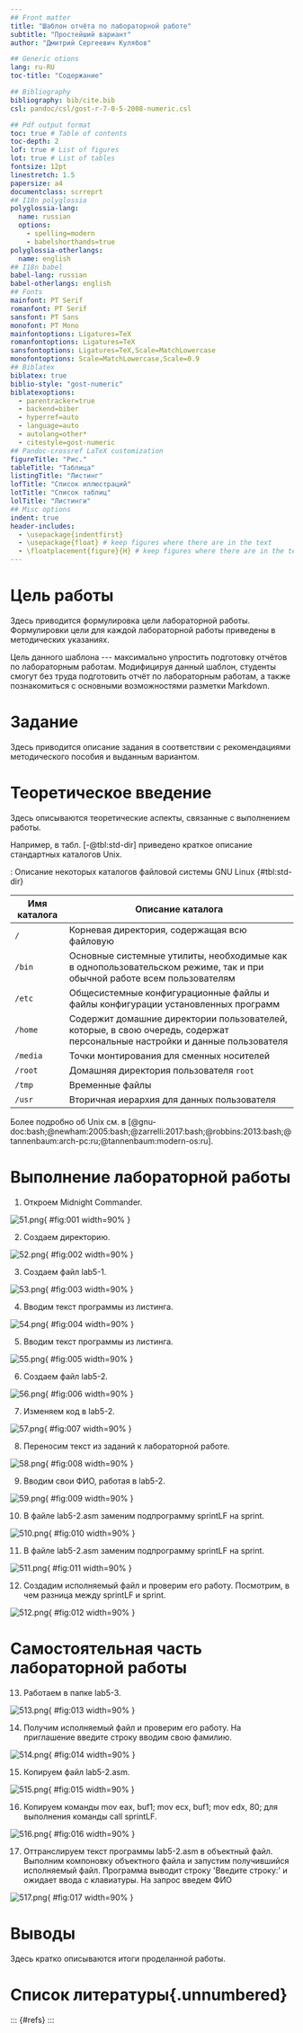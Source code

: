 ```yaml
---
## Front matter
title: "Шаблон отчёта по лабораторной работе"
subtitle: "Простейший вариант"
author: "Дмитрий Сергеевич Кулябов"

## Generic otions
lang: ru-RU
toc-title: "Содержание"

## Bibliography
bibliography: bib/cite.bib
csl: pandoc/csl/gost-r-7-0-5-2008-numeric.csl

## Pdf output format
toc: true # Table of contents
toc-depth: 2
lof: true # List of figures
lot: true # List of tables
fontsize: 12pt
linestretch: 1.5
papersize: a4
documentclass: scrreprt
## I18n polyglossia
polyglossia-lang:
  name: russian
  options:
	- spelling=modern
	- babelshorthands=true
polyglossia-otherlangs:
  name: english
## I18n babel
babel-lang: russian
babel-otherlangs: english
## Fonts
mainfont: PT Serif
romanfont: PT Serif
sansfont: PT Sans
monofont: PT Mono
mainfontoptions: Ligatures=TeX
romanfontoptions: Ligatures=TeX
sansfontoptions: Ligatures=TeX,Scale=MatchLowercase
monofontoptions: Scale=MatchLowercase,Scale=0.9
## Biblatex
biblatex: true
biblio-style: "gost-numeric"
biblatexoptions:
  - parentracker=true
  - backend=biber
  - hyperref=auto
  - language=auto
  - autolang=other*
  - citestyle=gost-numeric
## Pandoc-crossref LaTeX customization
figureTitle: "Рис."
tableTitle: "Таблица"
listingTitle: "Листинг"
lofTitle: "Список иллюстраций"
lotTitle: "Список таблиц"
lolTitle: "Листинги"
## Misc options
indent: true
header-includes:
  - \usepackage{indentfirst}
  - \usepackage{float} # keep figures where there are in the text
  - \floatplacement{figure}{H} # keep figures where there are in the text
---
```


# Цель работы

Здесь приводится формулировка цели лабораторной работы. Формулировки
цели для каждой лабораторной работы приведены в методических
указаниях.

Цель данного шаблона --- максимально упростить подготовку отчётов по
лабораторным работам.  Модифицируя данный шаблон, студенты смогут без
труда подготовить отчёт по лабораторным работам, а также познакомиться
с основными возможностями разметки Markdown.

# Задание

Здесь приводится описание задания в соответствии с рекомендациями
методического пособия и выданным вариантом.

# Теоретическое введение

Здесь описываются теоретические аспекты, связанные с выполнением работы.

Например, в табл. [-@tbl:std-dir] приведено краткое описание стандартных каталогов Unix.

: Описание некоторых каталогов файловой системы GNU Linux {#tbl:std-dir}

| Имя каталога | Описание каталога                                                                                                          |
|--------------|----------------------------------------------------------------------------------------------------------------------------|
| `/`          | Корневая директория, содержащая всю файловую                                                                               |
| `/bin `      | Основные системные утилиты, необходимые как в однопользовательском режиме, так и при обычной работе всем пользователям     |
| `/etc`       | Общесистемные конфигурационные файлы и файлы конфигурации установленных программ                                           |
| `/home`      | Содержит домашние директории пользователей, которые, в свою очередь, содержат персональные настройки и данные пользователя |
| `/media`     | Точки монтирования для сменных носителей                                                                                   |
| `/root`      | Домашняя директория пользователя  `root`                                                                                   |
| `/tmp`       | Временные файлы                                                                                                            |
| `/usr`       | Вторичная иерархия для данных пользователя                                                                                 |

Более подробно об Unix см. в [@gnu-doc:bash;@newham:2005:bash;@zarrelli:2017:bash;@robbins:2013:bash;@tannenbaum:arch-pc:ru;@tannenbaum:modern-os:ru].

# Выполнение лабораторной работы

1. Откроем Midnight Commander. 

![51.png](image/51.png){ #fig:001 width=90% }

2. Создаем директорию. 

![52.png](image/52.png){ #fig:002 width=90% }

3. Создаем файл lab5-1.

![53.png](image/53.png){ #fig:003 width=90% }

4. Вводим текст программы из листинга. 

![54.png](image/54.png){ #fig:004 width=90% }

5. Вводим текст программы из листинга.

![55.png](image/55.png){ #fig:005 width=90% }

6. Создаем файл lab5-2. 

![56.png](image/56.png){ #fig:006 width=90% }

7. Изменяем код в lab5-2. 

![57.png](image/57.png){ #fig:007 width=90% }

8. Переносим текст из заданий к лабораторной работе. 

![58.png](image/58.png){ #fig:008 width=90% }

9. Вводим свои ФИО, работая в lab5-2. 

![59.png](image/59.png){ #fig:009 width=90% }

10. В файле lab5-2.asm заменим подпрограмму sprintLF на sprint. 

![510.png](image/510.png){ #fig:010 width=90% }

11. В файле lab5-2.asm заменим подпрограмму sprintLF на sprint. 

![511.png](image/511.png){ #fig:011 width=90% }

12. Создадим исполняемый файл и проверим его работу. Посмотрим, в чем разница между sprintLF и sprint.

![512.png](image/512.png){ #fig:012 width=90% }

# Самостоятельная часть лабораторной работы

13. Работаем в папке lab5-3.

![513.png](image/513.png){ #fig:013 width=90% }

14. Получим исполняемый файл и проверим его работу. На приглашение введите строку вводим свою фамилию. 

![514.png](image/514.png){ #fig:014 width=90% }

15. Копируем файл lab5-2.asm.

![515.png](image/515.png){ #fig:015 width=90% }

16. Копируем команды mov eax, buf1; mov ecx, buf1; mov edx, 80; для выполнения команды call sprintLF. 

![516.png](image/516.png){ #fig:016 width=90% }

17. Оттранслируем текст программы lab5-2.asm в объектный файл. Выполним компоновку объектного файла и запустим получившийся исполняемый файл. Программа выводит строку 'Введите строку:' и ожидает ввода с клавиатуры. На запрос введем ФИО 

![517.png](image/517.png){ #fig:017 width=90% }
# Выводы

Здесь кратко описываются итоги проделанной работы.

# Список литературы{.unnumbered}

::: {#refs}
:::
